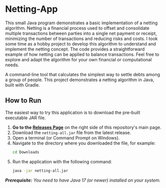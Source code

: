 # Netting-App

This small Java program demonstrates a basic implementation of a netting algorithm. Netting is a financial process used to offset and consolidate multiple transactions between parties into a single net payment or receipt, minimizing the number of transactions and reducing risks and costs.
I took some time as a hobby project to develop this algorithm to understand and implement the netting concept. The code provides a straightforward example of how netting can be applied to balance transactions. Feel free to explore and adapt the algorithm for your own financial or computational needs.

A command-line tool that calculates the simplest way to settle debts among a group of people. This project demonstrates a netting algorithm in Java, built with Gradle.

## How to Run

The easiest way to try this application is to download the pre-built executable JAR file.

1.  **Go to the [Releases Page](https://github.com/Jusifo/Netting-App/releases)** on the right side of this repository's main page.
2.  Download the `netting-all.jar` file from the latest release.
3.  Open a terminal (or Command Prompt on Windows).
4.  Navigate to the directory where you downloaded the file, for example:
    ```bash
    cd Downloads
    ```
5.  Run the application with the following command:
    ```bash
    java -jar netting-all.jar
    ```

_**Prerequisite:** You need to have Java 17 (or newer) installed on your system._
